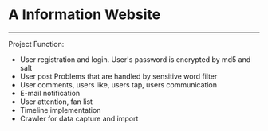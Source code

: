 A Information Website
================
-------------
Project Function:
  * User registration and login. User's password is encrypted by md5 and salt<br>
  * User post Problems that are handled by sensitive word filter<br>
  * User comments, users like, users tap, users communication<br>
  * E-mail notification<br>
  * User attention, fan list<br>
  * Timeline implementation<br>
  * Crawler for data capture and import<br>

